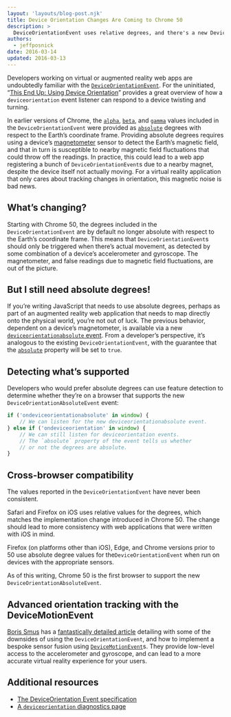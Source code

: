 ```yaml
---
layout: 'layouts/blog-post.njk'
title: Device Orientation Changes Are Coming to Chrome 50
description: >
  DeviceOrientationEvent uses relative degrees, and there's a new DeviceOrientationAbsoluteEvent.
authors:
  - jeffposnick
date: 2016-03-14
updated: 2016-03-13
---
```


Developers working on virtual or augmented reality web apps are undoubtedly
familiar with the [`DeviceOrientationEvent`](https://developer.mozilla.org/docs/Web/API/DeviceOrientationEvent).
For the uninitiated, “[This End Up: Using Device Orientation](http://www.html5rocks.com/tutorials/device/orientation/)”
provides a great overview of how a `deviceorientation` event listener can
respond to a device twisting and turning.

In earlier versions of Chrome, the [`alpha`](https://developer.mozilla.org/docs/Web/API/DeviceOrientationEvent/alpha),
[`beta`](https://developer.mozilla.org/docs/Web/API/DeviceOrientationEvent/beta),
and [`gamma`](https://developer.mozilla.org/docs/Web/API/DeviceOrientationEvent/gamma)
values included in the `DeviceOrientationEvent` were provided as
[`absolute`](https://developer.mozilla.org/docs/Web/API/DeviceOrientationEvent/absolute)
degrees with respect to the Earth’s coordinate frame. Providing absolute degrees
requires using a device’s [magnetometer](https://en.wikipedia.org/wiki/Magnetometer)
sensor to detect the Earth’s magnetic field, and that in turn is susceptible to
nearby magnetic field fluctuations that could throw off the readings. In
practice, this could lead to a web app registering a bunch of
`DeviceOrientationEvent`s due to a nearby magnet, despite the device itself not
actually moving. For a virtual reality application that only cares about
tracking changes in orientation, this magnetic noise is bad news.

## What’s changing?

Starting with Chrome 50, the degrees included in the `DeviceOrientationEvent`
are by default no longer absolute with respect to the Earth’s coordinate frame. This means
that `DeviceOrientationEvent`s should only be triggered when there’s actual
movement, as detected by some combination of a device’s accelerometer and
gyroscope. The magnetometer, and false readings due to magnetic field
fluctuations, are out of the picture.

## But I still need absolute degrees!

If you’re writing JavaScript that needs to use absolute degrees, perhaps as part
of an augmented reality web application that needs to map directly onto the
physical world, you’re not out of luck. The previous behavior, dependent on a
device’s magnetometer, is available via a new
[`deviceorientationabsolute` event](http://w3c.github.io/deviceorientation/spec-source-orientation.html#deviceorientationabsolute).
From a developer’s perspective, it’s analogous to the existing
`DeviceOrientationEvent`, with the guarantee that the
[`absolute`](https://developer.mozilla.org/docs/Web/API/DeviceOrientationEvent/absolute)
property will be set to `true`.

## Detecting what’s supported

Developers who would prefer absolute degrees can use feature detection to
determine whether they’re on a browser that supports the new
`DeviceOrientationAbsoluteEvent` event:

```js
if ('ondeviceorientationabsolute' in window) {
    // We can listen for the new deviceorientationabsolute event.
} else if ('ondeviceorientation' in window) {
    // We can still listen for deviceorientation events.
    // The `absolute` property of the event tells us whether
    // or not the degrees are absolute.
}
```    

## Cross-browser compatibility

The values reported in the `DeviceOrientationEvent` have never been consistent.

Safari and Firefox on iOS uses relative values for the degrees, which matches the
implementation change introduced in Chrome 50. The change should lead to more
consistency with web applications that were written with iOS in mind.

Firefox (on platforms other than iOS), Edge, and Chrome versions prior to 50 use absolute degree
values for the`DeviceOrientationEvent` when run on devices with the appropriate
sensors.

As of this writing, Chrome 50 is the first browser to support the new
`DeviceOrientationAbsoluteEvent`.

## Advanced orientation tracking with the DeviceMotionEvent

[Boris Smus](http://smus.com/about/) has a
[fantastically detailed article](http://smus.com/sensor-fusion-prediction-webvr/)
detailing with some of the downsides of using the `DeviceOrientationEvent`, and
how to implement a bespoke sensor fusion using
[`DeviceMotionEvent`](https://developer.mozilla.org/docs/Web/API/DeviceMotionEvent)s.
They provide low-level access to the accelerometer and gyroscope, and can lead
to a more accurate virtual reality experience for your users.

## Additional resources

* [The DeviceOrientation Event specification](http://w3c.github.io/deviceorientation/spec-source-orientation.html)
* [A `deviceorientation` diagnostics page](https://timvolodine.github.io/deviceorientation-test/)


